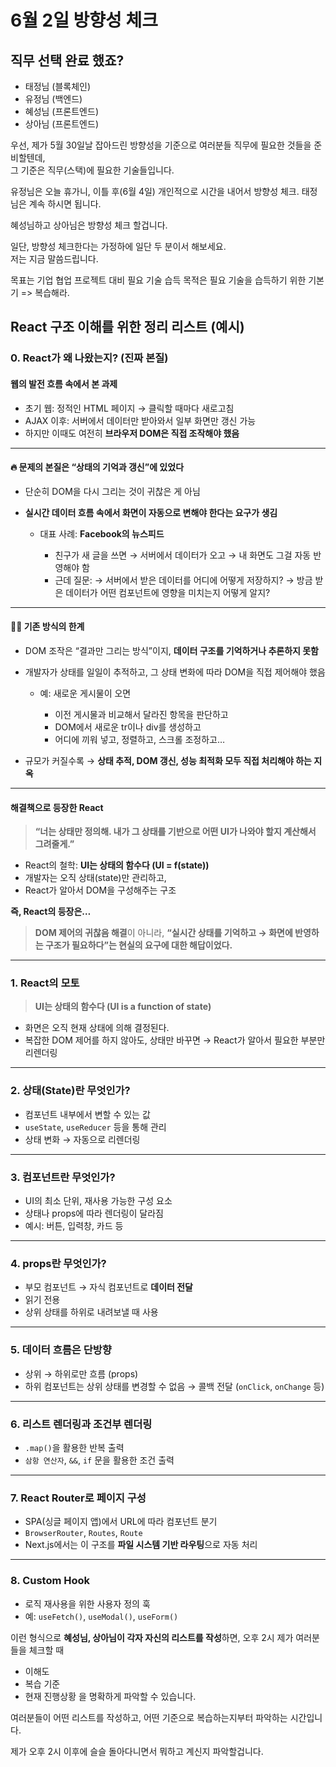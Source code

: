 # 6월 2일 방향성 체크

## 직무 선택 완료 했죠?

- 태정님 (블록체인)
- 유정님 (백엔드)
- 혜성님 (프론트엔드)
- 상아님 (프론트엔드)

우선, 제가 5월 30일날 잡아드린 방향성을 기준으로 여러분들 직무에 필요한 것들을 준비할텐데,  
그 기준은 직무(스택)에 필요한 기술들입니다.

유정님은 오늘 휴가니, 이틀 후(6월 4일) 개인적으로 시간을 내어서 방향성 체크.
태정님은 계속 하시면 됩니다.

혜성님하고 상아님은 방향성 체크 할겁니다.

일단, 방향성 체크한다는 가정하에 일단 두 분이서 해보세요.  
저는 지금 말씀드립니다.

목표는 기업 협업 프로젝트 대비 필요 기술 습득
목적은 필요 기술을 습득하기 위한 기본기 => 복습해라.

## React 구조 이해를 위한 정리 리스트 (예시)

### 0. **React가 왜 나왔는지? (진짜 본질)**

#### 웹의 발전 흐름 속에서 본 과제

- 초기 웹: 정적인 HTML 페이지 → 클릭할 때마다 새로고침
- AJAX 이후: 서버에서 데이터만 받아와서 일부 화면만 갱신 가능
- 하지만 이때도 여전히 **브라우저 DOM은 직접 조작해야 했음**

---

#### 🔥 문제의 본질은 “**상태의 기억과 갱신**”에 있었다

- 단순히 DOM을 다시 그리는 것이 귀찮은 게 아님
- **실시간 데이터 흐름 속에서 화면이 자동으로 변해야 한다는 요구가 생김**

  - 대표 사례: **Facebook의 뉴스피드**

    - 친구가 새 글을 쓰면 → 서버에서 데이터가 오고 → 내 화면도 그걸 자동 반영해야 함
    - 근데 질문:
      → 서버에서 받은 데이터를 어디에 어떻게 저장하지?
      → 방금 받은 데이터가 어떤 컴포넌트에 영향을 미치는지 어떻게 알지?

---

#### 😵‍💫 기존 방식의 한계

- DOM 조작은 “결과만 그리는 방식”이지, **데이터 구조를 기억하거나 추론하지 못함**
- 개발자가 상태를 일일이 추적하고,
  그 상태 변화에 따라 DOM을 직접 제어해야 했음

  - 예: 새로운 게시물이 오면

    - 이전 게시물과 비교해서 달라진 항목을 판단하고
    - DOM에서 새로운 tr이나 div를 생성하고
    - 어디에 끼워 넣고, 정렬하고, 스크롤 조정하고…

- 규모가 커질수록 → **상태 추적, DOM 갱신, 성능 최적화 모두 직접 처리해야 하는 지옥**

---

#### 해결책으로 등장한 React

> **“너는 상태만 정의해.
> 내가 그 상태를 기반으로 어떤 UI가 나와야 할지 계산해서 그려줄게.”**

- React의 철학: **UI는 상태의 함수다 (UI = f(state))**
- 개발자는 오직 상태(state)만 관리하고,
- React가 알아서 DOM을 구성해주는 구조

**즉, React의 등장은…**

> **DOM 제어의 귀찮음 해결**이 아니라,
> **“실시간 상태를 기억하고 → 화면에 반영하는 구조가 필요하다”는 현실의 요구에 대한 해답이었다.**

---

### 1. **React의 모토**

> **UI는 상태의 함수다 (UI is a function of state)**

- 화면은 오직 현재 상태에 의해 결정된다.
- 복잡한 DOM 제어를 하지 않아도, 상태만 바꾸면 → React가 알아서 필요한 부분만 리렌더링

---

### 2. **상태(State)란 무엇인가?**

- 컴포넌트 내부에서 변할 수 있는 값
- `useState`, `useReducer` 등을 통해 관리
- 상태 변화 → 자동으로 리렌더링

---

### 3. **컴포넌트란 무엇인가?**

- UI의 최소 단위, 재사용 가능한 구성 요소
- 상태나 props에 따라 렌더링이 달라짐
- 예시: 버튼, 입력창, 카드 등

---

### 4. **props란 무엇인가?**

- 부모 컴포넌트 → 자식 컴포넌트로 **데이터 전달**
- 읽기 전용
- 상위 상태를 하위로 내려보낼 때 사용

---

### 5. **데이터 흐름은 단방향**

- 상위 → 하위로만 흐름 (props)
- 하위 컴포넌트는 상위 상태를 변경할 수 없음 → 콜백 전달 (`onClick`, `onChange` 등)

---

### 6. **리스트 렌더링과 조건부 렌더링**

- `.map()`을 활용한 반복 출력
- `삼항 연산자`, `&&`, `if` 문을 활용한 조건 출력

---

### 7. **React Router로 페이지 구성**

- SPA(싱글 페이지 앱)에서 URL에 따라 컴포넌트 분기
- `BrowserRouter`, `Routes`, `Route`
- Next.js에서는 이 구조를 **파일 시스템 기반 라우팅**으로 자동 처리

---

### 8. **Custom Hook**

- 로직 재사용을 위한 사용자 정의 훅
- 예: `useFetch()`, `useModal()`, `useForm()`

이런 형식으로 **혜성님, 상아님이 각자 자신의 리스트를 작성**하면,
오후 2시 제가 여러분들을 체크할 때

- 이해도
- 복습 기준
- 현재 진행상황
  을 명확하게 파악할 수 있습니다.

여러분들이 어떤 리스트를 작성하고, 어떤 기준으로 복습하는지부터 파악하는 시간입니다.

제가 오후 2시 이후에 슬슬 돌아다니면서 뭐하고 계신지 파악할겁니다.
